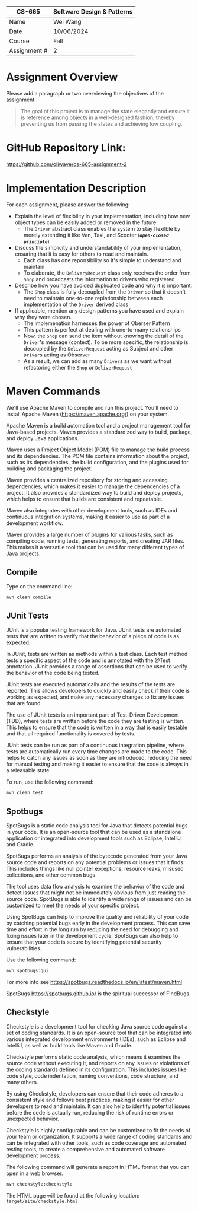 
| CS-665       | Software Design & Patterns |
|--------------|----------------------------|
| Name         | Wei Wang       |
| Date         | 10/06/2024                 |
| Course       | Fall     |
| Assignment # |     2                       |

# Assignment Overview
Please add a paragraph or two overviewing the objectives of the assignment.

> The goal of this project is to manage the state elegantly and ensure it is reference among objects in a well-designed fashion, thereby preventing us from passing the states and achieving low coupling. 

# GitHub Repository Link:
https://github.com/oliwave/cs-665-assignment-2

# Implementation Description 


For each assignment, please answer the following:

- Explain the level of flexibility in your implementation, including how new object types can be easily added or removed in the future.
  - The `Driver` abstract class enables the system to stay flexilble by merely extending it like Van, Taxi, and Scooter (***`open-closed principle`***)
- Discuss the simplicity and understandability of your implementation, ensuring that it is
easy for others to read and maintain.
  - Each class has one reponsibility so it's simple to understand and maintain
  - To elaborate, the `DeliveryRequest` class only receives the order from `Shop` and broadcasts the information to drivers who registered
- Describe how you have avoided duplicated code and why it is important.
  - The `Shop` class is fully decoupled from the `Driver` so that it doesn't need to maintain one-to-one replationship between each implementation of the `Driver` derived class
- If applicable, mention any design patterns you have used and explain why they were
chosen.
  - The implemenation harnesses the power of Oberser Pattern
  - This pattern is perfect at dealing with one-to-many relationships
  - Now, the `Shop` can send the item without knowing the detail of the `Driver`'s message (context). To be more specific, the relationship is decoupled by the `DeliverRequest` acting as Subject and other `Driver`s acting as Observer
  - As a result, we can add as many `Driver`s as we want without refactoring either the `Shop` or `DeliverReqeust`

# Maven Commands

We'll use Apache Maven to compile and run this project. You'll need to install Apache Maven (https://maven.apache.org/) on your system. 

Apache Maven is a build automation tool and a project management tool for Java-based projects. Maven provides a standardized way to build, package, and deploy Java applications.

Maven uses a Project Object Model (POM) file to manage the build process and its dependencies. The POM file contains information about the project, such as its dependencies, the build configuration, and the plugins used for building and packaging the project.

Maven provides a centralized repository for storing and accessing dependencies, which makes it easier to manage the dependencies of a project. It also provides a standardized way to build and deploy projects, which helps to ensure that builds are consistent and repeatable.

Maven also integrates with other development tools, such as IDEs and continuous integration systems, making it easier to use as part of a development workflow.

Maven provides a large number of plugins for various tasks, such as compiling code, running tests, generating reports, and creating JAR files. This makes it a versatile tool that can be used for many different types of Java projects.

## Compile
Type on the command line: 

```bash
mvn clean compile
```



## JUnit Tests
JUnit is a popular testing framework for Java. JUnit tests are automated tests that are written to verify that the behavior of a piece of code is as expected.

In JUnit, tests are written as methods within a test class. Each test method tests a specific aspect of the code and is annotated with the @Test annotation. JUnit provides a range of assertions that can be used to verify the behavior of the code being tested.

JUnit tests are executed automatically and the results of the tests are reported. This allows developers to quickly and easily check if their code is working as expected, and make any necessary changes to fix any issues that are found.

The use of JUnit tests is an important part of Test-Driven Development (TDD), where tests are written before the code they are testing is written. This helps to ensure that the code is written in a way that is easily testable and that all required functionality is covered by tests.

JUnit tests can be run as part of a continuous integration pipeline, where tests are automatically run every time changes are made to the code. This helps to catch any issues as soon as they are introduced, reducing the need for manual testing and making it easier to ensure that the code is always in a releasable state.

To run, use the following command:
```bash
mvn clean test
```


## Spotbugs 

SpotBugs is a static code analysis tool for Java that detects potential bugs in your code. It is an open-source tool that can be used as a standalone application or integrated into development tools such as Eclipse, IntelliJ, and Gradle.

SpotBugs performs an analysis of the bytecode generated from your Java source code and reports on any potential problems or issues that it finds. This includes things like null pointer exceptions, resource leaks, misused collections, and other common bugs.

The tool uses data flow analysis to examine the behavior of the code and detect issues that might not be immediately obvious from just reading the source code. SpotBugs is able to identify a wide range of issues and can be customized to meet the needs of your specific project.

Using SpotBugs can help to improve the quality and reliability of your code by catching potential bugs early in the development process. This can save time and effort in the long run by reducing the need for debugging and fixing issues later in the development cycle. SpotBugs can also help to ensure that your code is secure by identifying potential security vulnerabilities.

Use the following command:

```bash
mvn spotbugs:gui 
```

For more info see 
https://spotbugs.readthedocs.io/en/latest/maven.html

SpotBugs https://spotbugs.github.io/ is the spiritual successor of FindBugs.


## Checkstyle 

Checkstyle is a development tool for checking Java source code against a set of coding standards. It is an open-source tool that can be integrated into various integrated development environments (IDEs), such as Eclipse and IntelliJ, as well as build tools like Maven and Gradle.

Checkstyle performs static code analysis, which means it examines the source code without executing it, and reports on any issues or violations of the coding standards defined in its configuration. This includes issues like code style, code indentation, naming conventions, code structure, and many others.

By using Checkstyle, developers can ensure that their code adheres to a consistent style and follows best practices, making it easier for other developers to read and maintain. It can also help to identify potential issues before the code is actually run, reducing the risk of runtime errors or unexpected behavior.

Checkstyle is highly configurable and can be customized to fit the needs of your team or organization. It supports a wide range of coding standards and can be integrated with other tools, such as code coverage and automated testing tools, to create a comprehensive and automated software development process.

The following command will generate a report in HTML format that you can open in a web browser. 

```bash
mvn checkstyle:checkstyle
```

The HTML page will be found at the following location:
`target/site/checkstyle.html`




